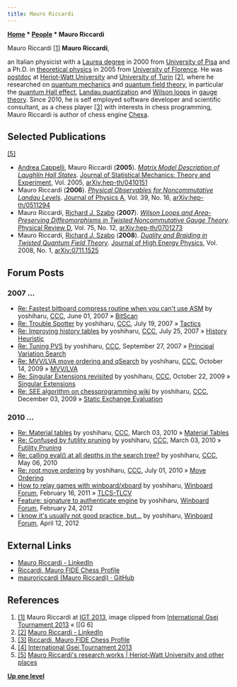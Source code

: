 ```yaml
---
title: Mauro Riccardi
---
```

**[Home](Home "Home") \* [People](People "People") \* Mauro Riccardi**



 [](http://www.g-sei.org/i-g-t-2013/) Mauro Riccardi <a id="cite-note-1" href="#cite-ref-1">[1]</a> 
**Mauro Riccardi**,  

an Italian physicist with a [Laurea degree](https://en.wikipedia.org/wiki/Master%27s_degree_in_Europe#Italy) in 2000 from [University of Pisa](https://en.wikipedia.org/wiki/University_of_Pisa) and a Ph.D. in [theoretical physics](https://en.wikipedia.org/wiki/Theoretical_physics) in 2005 from [University of Florence](https://en.wikipedia.org/wiki/University_of_Florence). 
He was [postdoc](https://en.wikipedia.org/wiki/Postdoctoral_researcher) at [Heriot-Watt University](https://en.wikipedia.org/wiki/Heriot-Watt_University) and [University of Turin](https://en.wikipedia.org/wiki/University_of_Turin) <a id="cite-note-2" href="#cite-ref-2">[2]</a>,
where he researched on [quantum mechanics](https://en.wikipedia.org/wiki/Quantum_mechanics) and [quantum field theory](https://en.wikipedia.org/wiki/Quantum_field_theory), in particular the [quantum Hall effect](https://en.wikipedia.org/wiki/Quantum_Hall_effect),
[Landau quantization](https://en.wikipedia.org/wiki/Landau_quantization) and [Wilson loops](https://en.wikipedia.org/wiki/Wilson_loop) in [gauge theory](https://en.wikipedia.org/wiki/Gauge_theory). Since 2010, he is self employed software developer and scientific consultant, as a chess player <a id="cite-note-3" href="#cite-ref-3">[3]</a> with interests in chess programming, Mauro Riccardi is author of chess engine [Chexa](Chexa "Chexa"). 



## Selected Publications


<a id="cite-note-5" href="#cite-ref-5">[5]</a>



* [Andrea Cappelli](https://dblp.org/pers/hd/c/Cappelli:Andrea), Mauro Riccardi (**2005**). *[Matrix Model Description of Laughlin Hall States](https://iopscience.iop.org/article/10.1088/1742-5468/2005/05/P05001)*. [Journal of Statistical Mechanics: Theory and Experiment](https://en.wikipedia.org/wiki/Journal_of_Statistical_Mechanics:_Theory_and_Experiment), Vol. 2005, [arXiv:hep-th/0410151](https://arxiv.org/abs/hep-th/0410151)
* Mauro Riccardi (**2006**). *[Physical Observables for Noncommutative Landau Levels](https://iopscience.iop.org/article/10.1088/0305-4470/39/16/012)*. [Journal of Physics A](https://en.wikipedia.org/wiki/Journal_of_Physics_A), Vol. 39, No. 16, [arXiv:hep-th/0511294](https://arxiv.org/abs/hep-th/0511294)
* Mauro Riccardi, [Richard J. Szabo](https://researchportal.hw.ac.uk/en/persons/richard-joseph-szabo) (**2007**). *[Wilson Loops and Area-Preserving Diffeomorphisms in Twisted Noncommutative Gauge Theory](https://www.osti.gov/biblio/20933340-wilson-loops-area-preserving-diffeomorphisms-twisted-noncommutative-gauge-theory)*. [Physical Review D](https://en.wikipedia.org/wiki/Physical_Review), Vol. 75, No. 12, [arXiv:hep-th/0701273](https://arxiv.org/abs/hep-th/0701273)
* Mauro Riccardi, [Richard J. Szabo](https://researchportal.hw.ac.uk/en/persons/richard-joseph-szabo) (**2008**). *[Duality and Braiding in Twisted Quantum Field Theory](https://researchportal.hw.ac.uk/en/publications/duality-and-braiding-in-twisted-quantum-field-theory)*. [Journal of High Energy Physics](https://en.wikipedia.org/wiki/Journal_of_High_Energy_Physics), Vol. 2008, No. 1, [arXiv:0711.1525](https://arxiv.org/abs/0711.1525)


## Forum Posts


### 2007 ...


* [Re: Fastest bitboard compress routine when you can't use ASM](http://www.talkchess.com/forum3/viewtopic.php?f=7&t=14151&start=6) by yoshiharu, [CCC](CCC "CCC"), June 01, 2007 » [BitScan](BitScan "BitScan")
* [Re: Trouble Spotter](http://www.talkchess.com/forum3/viewtopic.php?f=7&t=15220&start=1) by yoshiharu, [CCC](CCC "CCC"), July 19, 2007 » [Tactics](Tactics "Tactics")
* [Re: Improving history tables](http://www.talkchess.com/forum3/viewtopic.php?f=7&t=15337&start=4) by yoshiharu, [CCC](CCC "CCC"), July 25, 2007 » [History Heuristic](History_Heuristic "History Heuristic")
* [Re: Tuning PVS](http://www.talkchess.com/forum3/viewtopic.php?f=7&t=16724&start=4) by yoshiharu, [CCC](CCC "CCC"), September 27, 2007 » [Principal Variation Search](Principal_Variation_Search "Principal Variation Search")
* [Re: MVV/LVA move ordering and qSearch](http://www.talkchess.com/forum3/viewtopic.php?f=7&t=30135&start=6) by yoshiharu, [CCC](CCC "CCC"), October 14, 2009 » [MVV/LVA](MVV-LVA "MVV-LVA")
* [Re: Singular Extensions revisited](http://www.talkchess.com/forum3/viewtopic.php?f=7&t=30211&start=6) by yoshiharu, [CCC](CCC "CCC"), October 22, 2009 » [Singular Extensions](Singular_Extensions "Singular Extensions")
* [Re: SEE algorithm on chessprogramming wiki](http://www.talkchess.com/forum3/viewtopic.php?f=7&t=30905&start=3) by yoshiharu, [CCC](CCC "CCC"), December 03, 2009 » [Static Exchange Evaluation](Static_Exchange_Evaluation "Static Exchange Evaluation")


### 2010 ...


* [Re: Material tables](http://www.talkchess.com/forum3/viewtopic.php?f=7&t=33021&start=7) by yoshiharu, [CCC](CCC "CCC"), March 03, 2010 » [Material Tables](Material_Tables "Material Tables")
* [Re: Confused by futility pruning](http://www.talkchess.com/forum3/viewtopic.php?f=7&t=33033&start=1) by yoshiharu, [CCC](CCC "CCC"), March 03, 2010 » [Futility Pruning](Futility_Pruning "Futility Pruning")
* [Re: calling eval() at all depths in the search tree?](http://www.talkchess.com/forum3/viewtopic.php?f=7&t=34109&start=8) by yoshiharu, [CCC](CCC "CCC"), May 06, 2010
* [Re: root move ordering](http://www.talkchess.com/forum3/viewtopic.php?f=7&t=34655&start=10) by yoshiharu, [CCC](CCC "CCC"), July 01, 2010 » [Move Ordering](Move_Ordering "Move Ordering")
* [How to relay games with winboard/xboard](http://www.open-aurec.com/wbforum/viewtopic.php?f=2&t=51549) by yoshiharu, [Winboard Forum](Computer_Chess_Forums "Computer Chess Forums"), February 16, 2011 » [TLCS-TLCV](TLCS-TLCV "TLCS-TLCV")
* [Feature: signature to authenticate engine](http://www.open-aurec.com/wbforum/viewtopic.php?f=19&t=52240) by yoshiharu, [Winboard Forum](Computer_Chess_Forums "Computer Chess Forums"), February 24, 2012
* [I know it's usually not good practice, but...](http://www.open-aurec.com/wbforum/viewtopic.php?f=19&t=52335) by yoshiharu, [Winboard Forum](Computer_Chess_Forums "Computer Chess Forums"), April 12, 2012


## External Links


* [Mauro Riccardi - LinkedIn](https://it.linkedin.com/in/mauro-riccardi-a179774)
* [Riccardi, Mauro FIDE Chess Profile](http://ratings.fide.com/card.phtml?event=855383)
* [mauroriccardi (Mauro Riccardi) · GitHub](https://github.com/mauroriccardi)


## References


 1. <a id="cite-ref-1" href="#cite-note-1">[1]</a> Mauro Riccardi at [IGT 2013](IGT_2013 "IGT 2013"), image clipped from [International Gsei Tournament 2013](http://www.g-sei.org/i-g-t-2013/) « [[G 6] 
2. <a id="cite-ref-2" href="#cite-note-2">[2]</a> [Mauro Riccardi - LinkedIn](http://it.linkedin.com/pub/mauro-riccardi/4/977/a17)
3. <a id="cite-ref-3" href="#cite-note-3">[3]</a> [Riccardi, Mauro FIDE Chess Profile](http://ratings.fide.com/card.phtml?event=855383)
4. <a id="cite-ref-4" href="#cite-note-4">[4]</a> [International Gsei Tournament 2013](http://www.g-sei.org/i-g-t-2013/)
5. <a id="cite-ref-5" href="#cite-note-5">[5]</a> [Mauro Riccardi's research works | Heriot-Watt University and other places](https://www.researchgate.net/scientific-contributions/13379020_Mauro_Riccardi)

**[Up one level](People "People")**







 
